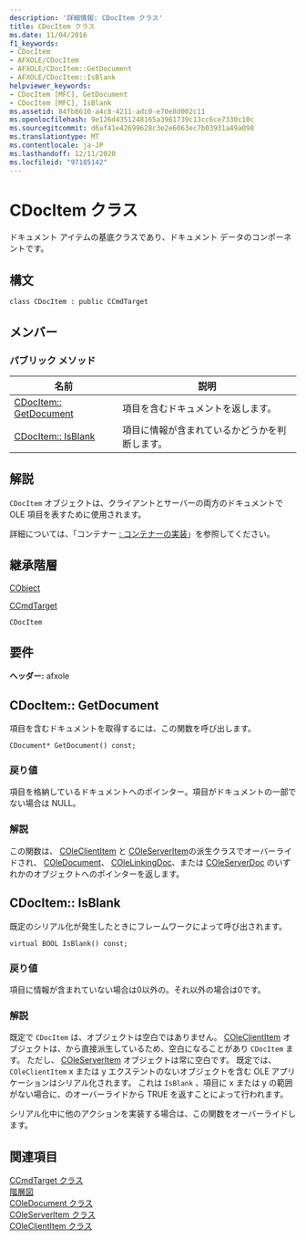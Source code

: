 ```yaml
---
description: '詳細情報: CDocItem クラス'
title: CDocItem クラス
ms.date: 11/04/2016
f1_keywords:
- CDocItem
- AFXOLE/CDocItem
- AFXOLE/CDocItem::GetDocument
- AFXOLE/CDocItem::IsBlank
helpviewer_keywords:
- CDocItem [MFC], GetDocument
- CDocItem [MFC], IsBlank
ms.assetid: 84fb8610-a4c8-4211-adc0-e70e8d002c11
ms.openlocfilehash: 9e126d4351248165a3961739c13cc6ce7330c10c
ms.sourcegitcommit: d6af41e42699628c3e2e6063ec7b03931a49a098
ms.translationtype: MT
ms.contentlocale: ja-JP
ms.lasthandoff: 12/11/2020
ms.locfileid: "97185142"
---
```

# <a name="cdocitem-class"></a>CDocItem クラス

ドキュメント アイテムの基底クラスであり、ドキュメント データのコンポーネントです。

## <a name="syntax"></a>構文

```
class CDocItem : public CCmdTarget
```

## <a name="members"></a>メンバー

### <a name="public-methods"></a>パブリック メソッド

|名前|説明|
|----------|-----------------|
|[CDocItem:: GetDocument](#getdocument)|項目を含むドキュメントを返します。|
|[CDocItem:: IsBlank](#isblank)|項目に情報が含まれているかどうかを判断します。|

## <a name="remarks"></a>解説

`CDocItem` オブジェクトは、クライアントとサーバーの両方のドキュメントで OLE 項目を表すために使用されます。

詳細については、「コンテナー [: コンテナーの実装](../../mfc/containers-implementing-a-container.md)」を参照してください。

## <a name="inheritance-hierarchy"></a>継承階層

[CObject](../../mfc/reference/cobject-class.md)

[CCmdTarget](../../mfc/reference/ccmdtarget-class.md)

`CDocItem`

## <a name="requirements"></a>要件

**ヘッダー:** afxole

## <a name="cdocitemgetdocument"></a><a name="getdocument"></a> CDocItem:: GetDocument

項目を含むドキュメントを取得するには、この関数を呼び出します。

```
CDocument* GetDocument() const;
```

### <a name="return-value"></a>戻り値

項目を格納しているドキュメントへのポインター。項目がドキュメントの一部でない場合は NULL。

### <a name="remarks"></a>解説

この関数は、 [COleClientItem](../../mfc/reference/coleclientitem-class.md) と [COleServerItem](../../mfc/reference/coleserveritem-class.md)の派生クラスでオーバーライドされ、 [COleDocument](../../mfc/reference/coledocument-class.md)、 [COleLinkingDoc](../../mfc/reference/colelinkingdoc-class.md)、または [COleServerDoc](../../mfc/reference/coleserverdoc-class.md) のいずれかのオブジェクトへのポインターを返します。

## <a name="cdocitemisblank"></a><a name="isblank"></a> CDocItem:: IsBlank

既定のシリアル化が発生したときにフレームワークによって呼び出されます。

```
virtual BOOL IsBlank() const;
```

### <a name="return-value"></a>戻り値

項目に情報が含まれていない場合は0以外の。それ以外の場合は0です。

### <a name="remarks"></a>解説

既定で `CDocItem` は、オブジェクトは空白ではありません。 [COleClientItem](../../mfc/reference/coleclientitem-class.md) オブジェクトは、から直接派生しているため、空白になることがあり `CDocItem` ます。 ただし、 [COleServerItem](../../mfc/reference/coleserveritem-class.md) オブジェクトは常に空白です。 既定では、 `COleClientItem` x または y エクステントのないオブジェクトを含む OLE アプリケーションはシリアル化されます。 これは `IsBlank` 、項目に x または y の範囲がない場合に、のオーバーライドから TRUE を返すことによって行われます。

シリアル化中に他のアクションを実装する場合は、この関数をオーバーライドします。

## <a name="see-also"></a>関連項目

[CCmdTarget クラス](../../mfc/reference/ccmdtarget-class.md)<br/>
[階層図](../../mfc/hierarchy-chart.md)<br/>
[COleDocument クラス](../../mfc/reference/coledocument-class.md)<br/>
[COleServerItem クラス](../../mfc/reference/coleserveritem-class.md)<br/>
[COleClientItem クラス](../../mfc/reference/coleclientitem-class.md)
